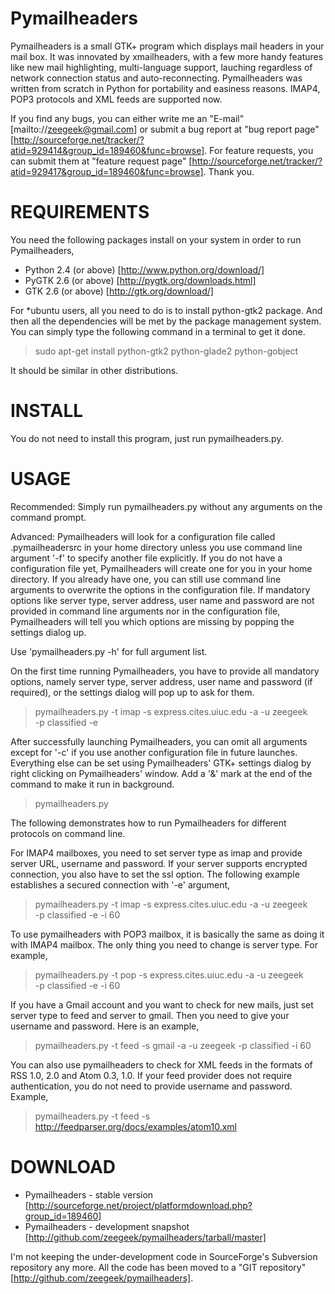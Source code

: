 Pymailheaders
=============

Pymailheaders is a small GTK+ program which displays mail headers in your mail
box.  It was innovated by xmailheaders, with a few more handy features like new
mail highlighting, multi-language support, lauching regardless of network
connection status and auto-reconnecting.  Pymailheaders was written from scratch
in Python for portability and easiness reasons.  IMAP4, POP3 protocols and XML
feeds are supported now.

If you find any bugs, you can either write me an "E-mail"
[mailto://zeegeek@gmail.com] or submit a bug report at "bug report page"
[http://sourceforge.net/tracker/?atid=929414&group_id=189460&func=browse].  For
feature requests, you can submit them at "feature request page"
[http://sourceforge.net/tracker/?atid=929417&group_id=189460&func=browse].
Thank you.


REQUIREMENTS
============

You need the following packages install on your system in order to run
Pymailheaders,

* Python 2.4 (or above) [http://www.python.org/download/]
* PyGTK 2.6 (or above) [http://pygtk.org/downloads.html]
* GTK 2.6 (or above) [http://gtk.org/download/]

For *ubuntu users, all you need to do is to install python-gtk2 package.  And
then all the dependencies will be met by the package management system.  You can
simply type the following command in a terminal to get it done.

> sudo apt-get install python-gtk2 python-glade2 python-gobject

It should be similar in other distributions.


INSTALL
=======

You do not need to install this program, just run pymailheaders.py.


USAGE
=====

Recommended: Simply run pymailheaders.py without any arguments on the command
prompt.

Advanced: Pymailheaders will look for a configuration file called
.pymailheadersrc in your home directory unless you use command line argument
'-f' to specify another file explicitly.  If you do not have a configuration
file yet, Pymailheaders will create one for you in your home directory.  If you
already have one, you can still use command line arguments to overwrite the
options in the configuration file.  If mandatory options like server type,
server address, user name and password are not provided in command line
arguments nor in the configuration file, Pymailheaders will tell you which
options are missing by popping the settings dialog up.

Use 'pymailheaders.py -h' for full argument list.

On the first time running Pymailheaders, you have to provide all mandatory
options, namely server type, server address, user name and password (if
required), or the settings dialog will pop up to ask for them.

> pymailheaders.py -t imap -s express.cites.uiuc.edu -a -u zeegeek \
  -p classified -e

After successfully launching Pymailheaders, you can omit all arguments except
for '-c' if you use another configuration file in future launches.  Everything
else can be set using Pymailheaders' GTK+ settings dialog by right clicking on
Pymailheaders' window.  Add a '&' mark at the end of the command to make it run
in background.

> pymailheaders.py

The following demonstrates how to run Pymailheaders for different protocols on command line.

For IMAP4 mailboxes, you need to set server type as imap and provide server URL,
username and password.  If your server supports encrypted connection, you also
have to set the ssl option.  The following example establishes a secured
connection with '-e' argument,

> pymailheaders.py -t imap -s express.cites.uiuc.edu -a -u zeegeek \
  -p classified -e -i 60

To use pymailheaders with POP3 mailbox, it is basically the same as doing it
with IMAP4 mailbox.  The only thing you need to change is server type.  For
example,

> pymailheaders.py -t pop -s express.cites.uiuc.edu -a -u zeegeek \
  -p classified -e -i 60

If you have a Gmail account and you want to check for new mails, just set server
type to feed and server to gmail.  Then you need to give your username and
password.  Here is an example,

> pymailheaders.py -t feed -s gmail -a -u zeegeek -p classified -i 60

You can also use pymailheaders to check for XML feeds in the formats of RSS 1.0,
2.0 and Atom 0.3, 1.0.  If your feed provider does not require authentication,
you do not need to provide username and password.  Example,

> pymailheaders.py -t feed -s http://feedparser.org/docs/examples/atom10.xml


DOWNLOAD
========

* Pymailheaders - stable version [http://sourceforge.net/project/platformdownload.php?group_id=189460]
* Pymailheaders - development snapshot [http://github.com/zeegeek/pymailheaders/tarball/master]

I'm not keeping the under-development code in SourceForge's Subversion
repository any more.  All the code has been moved to a "GIT repository"
[http://github.com/zeegeek/pymailheaders].
